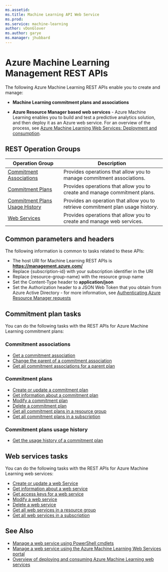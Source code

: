 ```yaml
---
ms.assetid: 
ms.title: Machine Learning API Web Service
ms.prod:
ms.service: machine-learning
author: vDonGlover
ms.author: garye
ms.manager: jhubbard
---
```


# Azure Machine Learning Management REST APIs

<!--
Microsoft Azure Machine Learning enables you to build and test a predictive analytics solution, and then deploy it as an Azure web service. 
For an overview of the process, see [Azure Machine Learning Web Services: Deployment and consumption](/azure/machine-learning/machine-learning-deploy-consume-web-service-guide).

The following Microsoft Azure Machine Learning REST APIs enable you to create and manage Azure Resource Manager based web services, as well as Machine Learning commitment plans and associations.
-->

The following Azure Machine Learning REST APIs enable you to create and manage:

- **Machine Learning commitment plans and associations**

- **Azure Resource Manager based web services** - Azure Machine Learning enables you to build and test a predictive analytics solution, and then deploy it as an Azure web service. 
For an overview of the process, see [Azure Machine Learning Web Services: Deployment and consumption](/azure/machine-learning/machine-learning-deploy-consume-web-service-guide).


<!--
For information common to all these APIs, see [Common parameters and headers](common-parameters-headers.md)
-->

## REST Operation Groups

| Operation Group | Description |
|-----------------|-------------|
|  [Commitment Associations](~/docs-ref-autogen/machinelearning/commitmentassociations.json) | Provides operations that allow you to manage commitment associations. |
|  [Commitment Plans](~/docs-ref-autogen/machinelearning/commitmentplans.json) | Provides operations that allow you to create and manage commitment plans. |
|  [Commitment Plans Usage History](~/docs-ref-autogen/machinelearning/usagehistory.json) | Provides an operation that allow you to retrieve commitment plan usage history. |
|  [Web Services](~/docs-ref-autogen/machinelearning/webservices.json) | Provides operations that allow you to create and manage web services. |

## Common parameters and headers

The following information is common to tasks related to these APIs:

- The host URI for Machine Learning REST APIs is **https://management.azure.com/**
- Replace {subscription-id} with your subscription identifier in the URI
- Replace {resource-group-name} with the resource group name
- Set the Content-Type header to **application/json**
- Set the Authorization header to a JSON Web Token that you obtain from Azure Active Directory - 
  for more information, see [Authenticating Azure Resource Manager requests](https://msdn.microsoft.com/library/azure/dn790557.aspx)

## Commitment plan tasks
You can do the following tasks with the REST APIs for Azure Machine Learning commitment plans:

### Commitment associations
- [Get a commitment association](~/docs-ref-autogen/machinelearning/commitmentassociations.json#CommitmentAssociations_Get)
- [Change the parent of a commitment association](~/docs-ref-autogen/machinelearning/commitmentassociations.json#CommitmentAssociations_Move)
- [Get all commitment associations for a parent plan](~/docs-ref-autogen/machinelearning/commitmentassociations.json#CommitmentAssociations_List)

### Commitment plans
- [Create or update a commitment plan](~/docs-ref-autogen/machinelearning/commitmentplans.json#CommitmentPlans_CreateOrUpdate)
- [Get information about a commitment plan](~/docs-ref-autogen/machinelearning/commitmentplans.json#CommitmentPlans_Get)
- [Modify a commitment plan](~/docs-ref-autogen/machinelearning/commitmentplans.json#CommitmentPlans_Patch)
- [Delete a commitment plan](~/docs-ref-autogen/machinelearning/commitmentplans.json#CommitmentPlans_Remove)
- [Get all commitment plans in a resource group](~/docs-ref-autogen/machinelearning/commitmentplans.json#CommitmentPlans_ListInResourceGroup)
- [Get all commitment plans in a subscription](~/docs-ref-autogen/machinelearning/commitmentplans.json#CommitmentPlans_List)

### Commitment plans usage history
- [Get the usage history of a commitment plan](~/docs-ref-autogen/machinelearning/usagehistory.json)

## Web services tasks
You can do the following tasks with the REST APIs for Azure Machine Learning web services:

- [Create or update a web Service](~/docs-ref-autogen/machinelearning/webservices.json#WebServices_CreateOrUpdate)
- [Get information about a web service](~/docs-ref-autogen/machinelearning/webservices.json#WebServices_Get)
- [Get access keys for a web service](~/docs-ref-autogen/machinelearning/webservices.json#WebServices_ListKeys)
- [Modify a web service](~/docs-ref-autogen/machinelearning/webservices.json#WebServices_Patch)
- [Delete a web service](~/docs-ref-autogen/machinelearning/webservices.json#WebServices_Remove)
- [Get all web services in a resource group](~/docs-ref-autogen/machinelearning/webservices.json#WebServices_ListByResourceGroup)
- [Get all web services in a subscription](~/docs-ref-autogen/machinelearning/webservices.json#WebServices_List)


## See Also

- [Manage a web service using PowerShell cmdlets](/powershell/resourcemanager/azurerm.machinelearning/v0.11.0/azurerm.machinelearning)
- [Manage a web service using the Azure Machine Learning Web Services portal](/azure/machine-learning/machine-learning-manage-new-webservice)
- [Overview of deploying and consuming Azure Machine Learning web services](/azure/machine-learning/machine-learning-deploy-consume-web-service-guide)

